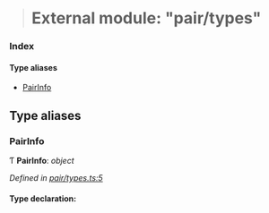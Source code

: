 > # External module: "pair/types"

### Index

#### Type aliases

* [PairInfo](_pair_types_.md#pairinfo)

## Type aliases

###  PairInfo

Ƭ **PairInfo**: *object*

*Defined in [pair/types.ts:5](https://github.com/polkadot-js/common/blob/0ec2dae/packages/keyring/src/pair/types.ts#L5)*

#### Type declaration: